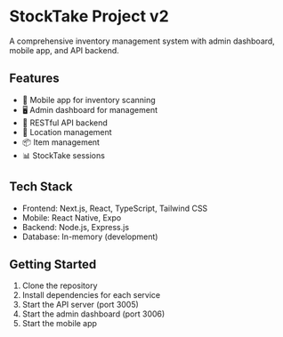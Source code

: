 # StockTake Project v2

A comprehensive inventory management system with admin dashboard, mobile app, and API backend.

## Features
- 📱 Mobile app for inventory scanning
- 🖥️ Admin dashboard for management
- 🔌 RESTful API backend
- 📍 Location management
- 📦 Item management
- 📊 StockTake sessions

## Tech Stack
- Frontend: Next.js, React, TypeScript, Tailwind CSS
- Mobile: React Native, Expo
- Backend: Node.js, Express.js
- Database: In-memory (development)

## Getting Started
1. Clone the repository
2. Install dependencies for each service
3. Start the API server (port 3005)
4. Start the admin dashboard (port 3006)
5. Start the mobile app
